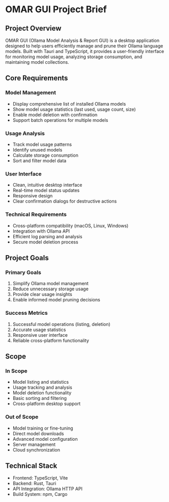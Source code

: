# OMAR GUI Project Brief

## Project Overview

OMAR GUI (Ollama Model Analysis & Report GUI) is a desktop application designed to help users efficiently manage and prune their Ollama language models. Built with Tauri and TypeScript, it provides a user-friendly interface for monitoring model usage, analyzing storage consumption, and maintaining model collections.

## Core Requirements

### Model Management

- Display comprehensive list of installed Ollama models
- Show model usage statistics (last used, usage count, size)
- Enable model deletion with confirmation
- Support batch operations for multiple models

### Usage Analysis

- Track model usage patterns
- Identify unused models
- Calculate storage consumption
- Sort and filter model data

### User Interface

- Clean, intuitive desktop interface
- Real-time model status updates
- Responsive design
- Clear confirmation dialogs for destructive actions

### Technical Requirements

- Cross-platform compatibility (macOS, Linux, Windows)
- Integration with Ollama API
- Efficient log parsing and analysis
- Secure model deletion process

## Project Goals

### Primary Goals

1. Simplify Ollama model management
2. Reduce unnecessary storage usage
3. Provide clear usage insights
4. Enable informed model pruning decisions

### Success Metrics

1. Successful model operations (listing, deletion)
2. Accurate usage statistics
3. Responsive user interface
4. Reliable cross-platform functionality

## Scope

### In Scope

- Model listing and statistics
- Usage tracking and analysis
- Model deletion functionality
- Basic sorting and filtering
- Cross-platform desktop support

### Out of Scope

- Model training or fine-tuning
- Direct model downloads
- Advanced model configuration
- Server management
- Cloud synchronization

## Technical Stack

- Frontend: TypeScript, Vite
- Backend: Rust, Tauri
- API Integration: Ollama HTTP API
- Build System: npm, Cargo

